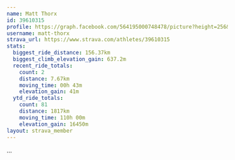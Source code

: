 ```yaml
---
name: Matt Thorx
id: 39610315
profile: https://graph.facebook.com/564195000748478/picture?height=256&width=256
username: matt-thorx
strava_url: https://www.strava.com/athletes/39610315
stats:
  biggest_ride_distance: 156.37km
  biggest_climb_elevation_gain: 637.2m
  recent_ride_totals:
    count: 2
    distance: 7.67km
    moving_time: 00h 43m
    elevation_gain: 41m
  ytd_ride_totals:
    count: 81
    distance: 1817km
    moving_time: 110h 00m
    elevation_gain: 16450m
layout: strava_member
--- 
```

...
